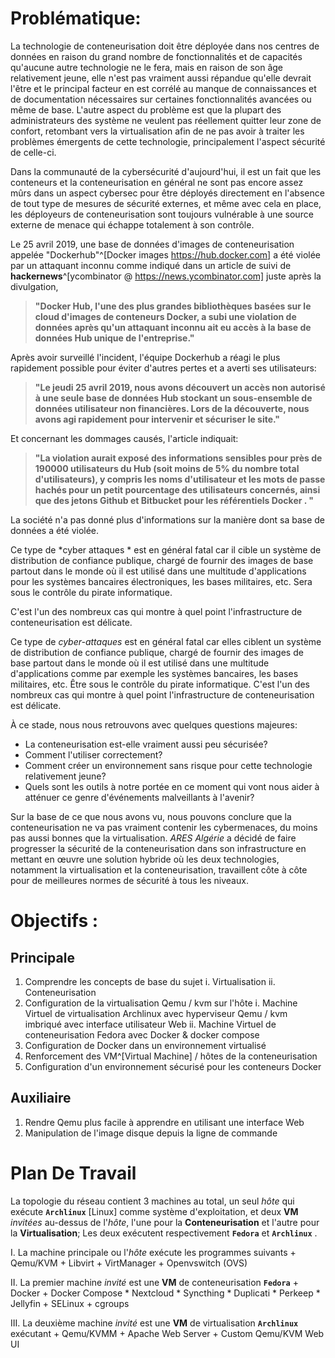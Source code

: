 # Problématique:

La technologie de conteneurisation doit être déployée dans nos centres de données en raison du grand nombre de fonctionnalités et de capacités qu'aucune autre technologie ne le fera, mais en raison de son âge relativement jeune, elle n'est pas vraiment aussi répandue qu'elle devrait l'être et le principal facteur en est corrélé au manque de connaissances et de documentation nécessaires sur certaines fonctionnalités avancées ou même de base. L'autre aspect du problème est que la plupart des administrateurs des système ne veulent pas réellement quitter leur zone de confort, retombant vers la virtualisation afin de ne pas avoir à traiter les problèmes émergents de cette technologie, principalement l'aspect sécurité de celle-ci.

Dans la communauté de la cybersécurité d'aujourd'hui, il est un fait que les conteneurs et la conteneurisation en général ne sont pas encore assez mûrs dans un aspect cybersec pour être déployés directement en l'absence de tout type de mesures de sécurité externes, et même avec cela en place, les déployeurs de conteneurisation sont toujours vulnérable à une source externe de menace qui échappe totalement à son contrôle.

Le 25 avril 2019, une base de données d'images de conteneurisation appelée "Dockerhub"^[Docker images https://hub.docker.com] a été violée par un attaquant inconnu comme indiqué dans un article de suivi de **hackernews**^[ycombinator @ https://news.ycombinator.com] juste après la divulgation,

> **"Docker Hub, l'une des plus grandes bibliothèques basées sur le cloud d'images de conteneurs Docker, a subi une violation de données après qu'un attaquant inconnu ait eu accès à la base de données Hub unique de l'entreprise."**

Après avoir surveillé l'incident, l'équipe Dockerhub a réagi le plus rapidement possible pour éviter d'autres pertes et a averti ses utilisateurs:

> **"Le jeudi 25 avril 2019, nous avons découvert un accès non autorisé à une seule base de données Hub stockant un sous-ensemble de données utilisateur non financières. Lors de la découverte, nous avons agi rapidement pour intervenir et sécuriser le site."**

Et concernant les dommages causés, l'article indiquait:

> **"La violation aurait exposé des informations sensibles pour près de 190000 utilisateurs du Hub (soit moins de 5% du nombre total d'utilisateurs), y compris les noms d'utilisateur et les mots de passe hachés pour un petit pourcentage des utilisateurs concernés, ainsi que des jetons Github et Bitbucket pour les référentiels Docker . "**

La société n'a pas donné plus d'informations sur la manière dont sa base de données a été violée.

Ce type de *cyber attaques * est en général fatal car il cible un système de distribution de confiance publique, chargé de fournir des images de base partout dans le monde où il est utilisé dans une multitude d'applications pour les systèmes bancaires électroniques, les bases militaires, etc. Sera sous le contrôle du pirate informatique.

C'est l'un des nombreux cas qui montre à quel point l'infrastructure de conteneurisation est délicate.

Ce type de *cyber-attaques* est en général fatal car elles ciblent un système de distribution de confiance publique, chargé de fournir des images de base partout dans le monde où il est utilisé dans une multitude d'applications comme par exemple les systèmes bancaires, les bases militaires, etc. Être sous le contrôle du pirate informatique. C'est l'un des nombreux cas qui montre à quel point l'infrastructure de conteneurisation est délicate.

À ce stade, nous nous retrouvons avec quelques questions majeures:

- La conteneurisation est-elle vraiment aussi peu sécurisée?
- Comment l'utiliser correctement?
- Comment créer un environnement sans risque pour cette technologie relativement jeune?
- Quels sont les outils à notre portée en ce moment qui vont nous aider à atténuer ce genre d'événements malveillants à l'avenir?

Sur la base de ce que nous avons vu, nous pouvons conclure que la conteneurisation ne va pas vraiment contenir les cybermenaces, du moins pas aussi bonnes que la virtualisation. *ARES Algérie* a décidé de faire progresser la sécurité de la conteneurisation dans son infrastructure en mettant en œuvre une solution hybride où les deux technologies, notamment la virtualisation et la conteneurisation, travaillent côte à côte pour de meilleures normes de sécurité à tous les niveaux.

# Objectifs :

## Principale

1. Comprendre les concepts de base du sujet
    i. Virtualisation
    ii. Conteneurisation
1. Configuration de la virtualisation Qemu / kvm sur l'hôte
    i. Machine Virtuel de virtualisation Archlinux avec hyperviseur Qemu / kvm imbriqué avec interface utilisateur Web
    ii. Machine Virtuel de conteneurisation Fedora avec Docker & docker compose
1. Configuration de Docker dans un environnement virtualisé
1. Renforcement des VM^[Virtual Machine] / hôtes de la conteneurisation
1. Configuration d'un environnement sécurisé pour les conteneurs Docker

## Auxiliaire

1. Rendre Qemu plus facile à apprendre en utilisant une interface Web
1. Manipulation de l'image disque depuis la ligne de commande

# Plan De Travail

La topologie du réseau contient 3 machines au total, un seul *hôte* qui exécute **`Archlinux`** [Linux] comme système d'exploitation, et deux **VM** *invitées* au-dessus de l'*hôte*, l'une pour la **Conteneurisation** et l'autre pour la **Virtualisation**; Les deux exécutent respectivement **`Fedora`** et **`Archlinux`** .

I.  La machine principale ou l'*hôte* exécute les programmes suivants
    + Qemu/KVM
    + Libvirt
    + VirtManager
    + Openvswitch (OVS)

II.  La premier machine *invité* est une **VM** de conteneurisation **`Fedora`**
     + Docker
     + Docker Compose
       * Nextcloud
       * Syncthing
       * Duplicati
       * Perkeep
       * Jellyfin
     + SELinux
     + cgroups

III.  La deuxième machine *invité* est une **VM** de virtualisation **`Archlinux`** exécutant
      + Qemu/KVMM
      + Apache Web Server
      + Custom Qemu/KVM Web UI


